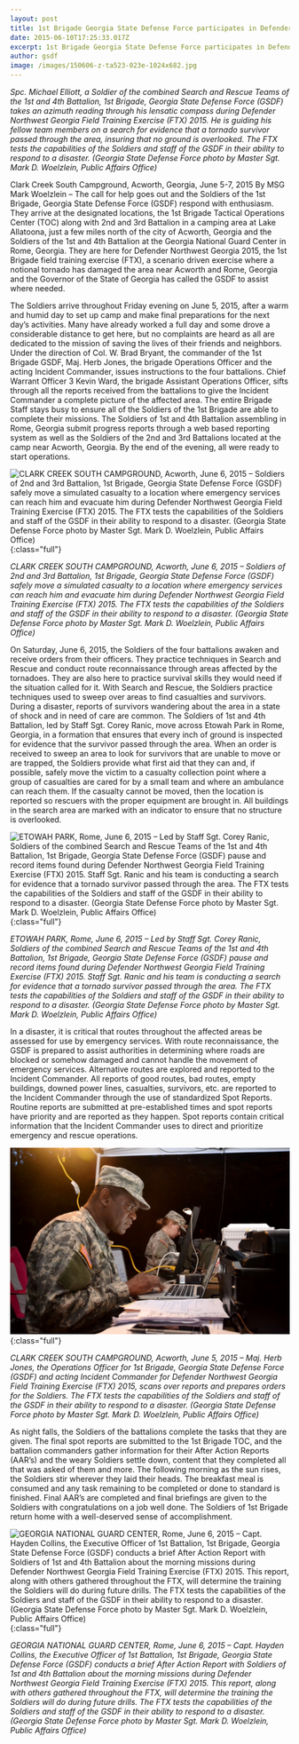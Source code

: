 ```yaml
---
layout: post
title: 1st Brigade Georgia State Defense Force participates in Defender Northwest
date: 2015-06-10T17:25:33.017Z
excerpt: 1st Brigade Georgia State Defense Force participates in Defender Northwest
author: gsdf
image: /images/150606-z-ta523-023e-1024x682.jpg
---
```

*Spc. Michael Elliott, a Soldier of the combined Search and Rescue Teams of the 1st and 4th Battalion, 1st Brigade, Georgia State Defense Force (GSDF) takes an azimuth reading through his lensatic compass during Defender Northwest Georgia Field Training Exercise (FTX) 2015. He is guiding his fellow team members on a search for evidence that a tornado survivor passed through the area, insuring that no ground is overlooked. The FTX tests the capabilities of the Soldiers and staff of the GSDF in their ability to respond to a disaster. (Georgia State Defense Force photo by Master Sgt. Mark D. Woelzlein, Public Affairs Office)*

Clark Creek South Campground, Acworth, Georgia, June 5-7, 2015 By MSG Mark Woelzlein – The call for help goes out and the Soldiers of the 1st Brigade, Georgia State Defense Force (GSDF) respond with enthusiasm. They arrive at the designated locations, the 1st Brigade Tactical Operations Center (TOC) along with 2nd and 3rd Battalion in a camping area at Lake Allatoona, just a few miles north of the city of Acworth, Georgia and the Soldiers of the 1st and 4th Battalion at the Georgia National Guard Center in Rome, Georgia. They are here for Defender Northwest Georgia 2015, the 1st Brigade field training exercise (FTX), a scenario driven exercise where a notional tornado has damaged the area near Acworth and Rome, Georgia and the Governor of the State of Georgia has called the GSDF to assist where needed.

The Soldiers arrive throughout Friday evening on June 5, 2015, after a warm and humid day to set up camp and make final preparations for the next day’s activities. Many have already worked a full day and some drove a considerable distance to get here, but no complaints are heard as all are dedicated to the mission of saving the lives of their friends and neighbors. Under the direction of Col. W. Brad Bryant, the commander of the 1st Brigade GSDF, Maj. Herb Jones, the brigade Operations Officer and the acting Incident Commander, issues instructions to the four battalions. Chief Warrant Officer 3 Kevin Ward, the brigade Assistant Operations Officer, sifts through all the reports received from the battalions to give the Incident Commander a complete picture of the affected area. The entire Brigade Staff stays busy to ensure all of the Soldiers of the 1st Brigade are able to complete their missions. The Soldiers of 1st and 4th Battalion assembling in Rome, Georgia submit progress reports through a web based reporting system as well as the Soldiers of the 2nd and 3rd Battalions located at the camp near Acworth, Georgia. By the end of the evening, all were ready to start operations.

![CLARK CREEK SOUTH CAMPGROUND, Acworth, June 6, 2015 – Soldiers of 2nd and 3rd Battalion, 1st Brigade, Georgia State Defense Force (GSDF) safely move a simulated casualty to a location where emergency services can reach him and evacuate him during Defender Northwest Georgia Field Training Exercise (FTX) 2015. The FTX tests the capabilities of the Soldiers and staff of the GSDF in their ability to respond to a disaster. (Georgia State Defense Force photo by Master Sgt. Mark D. Woelzlein, Public Affairs Office)](/images/150606-z-ta523-011-1024x819.jpg){:class="full"}

*CLARK CREEK SOUTH CAMPGROUND, Acworth, June 6, 2015 – Soldiers of 2nd and 3rd Battalion, 1st Brigade, Georgia State Defense Force (GSDF) safely move a simulated casualty to a location where emergency services can reach him and evacuate him during Defender Northwest Georgia Field Training Exercise (FTX) 2015. The FTX tests the capabilities of the Soldiers and staff of the GSDF in their ability to respond to a disaster. (Georgia State Defense Force photo by Master Sgt. Mark D. Woelzlein, Public Affairs Office)*

On Saturday, June 6, 2015, the Soldiers of the four battalions awaken and receive orders from their officers. They practice techniques in Search and Rescue and conduct route reconnaissance through areas affected by the tornadoes. They are also here to practice survival skills they would need if the situation called for it. With Search and Rescue, the Soldiers practice techniques used to sweep over areas to find casualties and survivors. During a disaster, reports of survivors wandering about the area in a state of shock and in need of care are common. The Soldiers of 1st and 4th Battalion, led by Staff Sgt. Corey Ranic, move across Etowah Park in Rome, Georgia, in a formation that ensures that every inch of ground is inspected for evidence that the survivor passed through the area. When an order is received to sweep an area to look for survivors that are unable to move or are trapped, the Soldiers provide what first aid that they can and, if possible, safely move the victim to a casualty collection point where a group of casualties are cared for by a small team and where an ambulance can reach them. If the casualty cannot be moved, then the location is reported so rescuers with the proper equipment are brought in. All buildings in the search area are marked with an indicator to ensure that no structure is overlooked.

![ETOWAH PARK, Rome, June 6, 2015 – Led by Staff Sgt. Corey Ranic, Soldiers of the combined Search and Rescue Teams of the 1st and 4th Battalion, 1st Brigade, Georgia State Defense Force (GSDF) pause and record items found during Defender Northwest Georgia Field Training Exercise (FTX) 2015. Staff Sgt. Ranic and his team is conducting a search for evidence that a tornado survivor passed through the area. The FTX tests the capabilities of the Soldiers and staff of the GSDF in their ability to respond to a disaster. (Georgia State Defense Force photo by Master Sgt. Mark D. Woelzlein, Public Affairs Office)](/images/150606-z-ta523-027-1024x819.jpg){:class="full"}

*ETOWAH PARK, Rome, June 6, 2015 – Led by Staff Sgt. Corey Ranic, Soldiers of the combined Search and Rescue Teams of the 1st and 4th Battalion, 1st Brigade, Georgia State Defense Force (GSDF) pause and record items found during Defender Northwest Georgia Field Training Exercise (FTX) 2015. Staff Sgt. Ranic and his team is conducting a search for evidence that a tornado survivor passed through the area. The FTX tests the capabilities of the Soldiers and staff of the GSDF in their ability to respond to a disaster. (Georgia State Defense Force photo by Master Sgt. Mark D. Woelzlein, Public Affairs Office)*

In a disaster, it is critical that routes throughout the affected areas be assessed for use by emergency services. With route reconnaissance, the GSDF is prepared to assist authorities in determining where roads are blocked or somehow damaged and cannot handle the movement of emergency services. Alternative routes are explored and reported to the Incident Commander. All reports of good routes, bad routes, empty buildings, downed power lines, casualties, survivors, etc. are reported to the Incident Commander through the use of standardized Spot Reports. Routine reports are submitted at pre-established times and spot reports have priority and are reported as they happen. Spot reports contain critical information that the Incident Commander uses to direct and prioritize emergency and rescue operations.

![CLARK CREEK SOUTH CAMPGROUND, Acworth, June 5, 2015 – Maj. Herb Jones, the Operations Officer for 1st Brigade, Georgia State Defense Force (GSDF) and acting Incident Commander for Defender Northwest Georgia Field Training Exercise (FTX) 2015, scans over reports and prepares orders for the Soldiers. The FTX tests the capabilities of the Soldiers and staff of the GSDF in their ability to respond to a disaster. (Georgia State Defense Force photo by Master Sgt. Mark D. Woelzlein, Public Affairs Office)](/images/150605-z-ta523-003-1024x682.jpg){:class="full"}

*CLARK CREEK SOUTH CAMPGROUND, Acworth, June 5, 2015 – Maj. Herb Jones, the Operations Officer for 1st Brigade, Georgia State Defense Force (GSDF) and acting Incident Commander for Defender Northwest Georgia Field Training Exercise (FTX) 2015, scans over reports and prepares orders for the Soldiers. The FTX tests the capabilities of the Soldiers and staff of the GSDF in their ability to respond to a disaster. (Georgia State Defense Force photo by Master Sgt. Mark D. Woelzlein, Public Affairs Office)*

As night falls, the Soldiers of the battalions complete the tasks that they are given. The final spot reports are submitted to the 1st Brigade TOC, and the battalion commanders gather information for their After Action Reports (AAR’s) and the weary Soldiers settle down, content that they completed all that was asked of them and more. The following morning as the sun rises, the Soldiers stir wherever they laid their heads. The breakfast meal is consumed and any task remaining to be completed or done to standard is finished. Final AAR’s are completed and final briefings are given to the Soldiers with congratulations on a job well done. The Soldiers of 1st Brigade return home with a well-deserved sense of accomplishment.

![GEORGIA NATIONAL GUARD CENTER, Rome, June 6, 2015 – Capt. Hayden Collins, the Executive Officer of 1st Battalion, 1st Brigade, Georgia State Defense Force (GSDF) conducts a brief After Action Report with Soldiers of 1st and 4th Battalion about the morning missions during Defender Northwest Georgia Field Training Exercise (FTX) 2015. This report, along with others gathered throughout the FTX, will determine the training the Soldiers will do during future drills. The FTX tests the capabilities of the Soldiers and staff of the GSDF in their ability to respond to a disaster. (Georgia State Defense Force photo by Master Sgt. Mark D. Woelzlein, Public Affairs Office)](/images/150606-z-ta523-018-1024x682.jpg){:class="full"}

*GEORGIA NATIONAL GUARD CENTER, Rome, June 6, 2015 – Capt. Hayden Collins, the Executive Officer of 1st Battalion, 1st Brigade, Georgia State Defense Force (GSDF) conducts a brief After Action Report with Soldiers of 1st and 4th Battalion about the morning missions during Defender Northwest Georgia Field Training Exercise (FTX) 2015. This report, along with others gathered throughout the FTX, will determine the training the Soldiers will do during future drills. The FTX tests the capabilities of the Soldiers and staff of the GSDF in their ability to respond to a disaster. (Georgia State Defense Force photo by Master Sgt. Mark D. Woelzlein, Public Affairs Office)*
